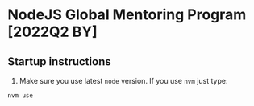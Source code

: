 # NodeJS Global Mentoring Program [2022Q2 BY]

## Startup instructions

1. Make sure you use latest `node` version. If you use `nvm` just type:

```sh
nvm use
```
